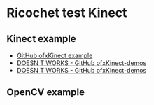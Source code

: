# Ricochet test Kinect

## Kinect example 

- [GitHub ofxKinect example](https://github.com/ofTheo/ofxKinect)
- [DOESN T WORKS - GitHub ofxKinect-demos](https://github.com/memo/ofxKinect-demos)
- [DOESN T WORKS - GitHub ofxKinect-demos](https://github.com/benMcChesney/OF_Kinect_Tutorials)

## OpenCV example